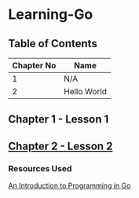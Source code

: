 # Learning-Go

## Table of Contents
| Chapter No | Name |
| ---- | ---- |
| 1 | N/A |
| 2 | Hello World |

## Chapter 1 - Lesson 1 

## [Chapter 2 - Lesson 2](chapter2/chapter2.md)


### Resources Used
[An Introduction to Programming in Go](https://www.golang-book.com/books/intro)

